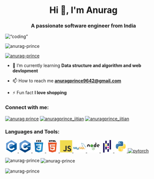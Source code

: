 
<h1 align="center">Hi 👋, I'm Anurag</h1>
<h3 align="center">A passionate software engineer from India</h3>
<img align=“right’ alt=“coding” width=“400” src=“https://user-images.githubusercontent...>

<p align="left"> <img src="https://komarev.com/ghpvc/?username=anurag-prince&label=Profile%20views&color=0e75b6&style=flat" alt="anurag-prince" /> </p>

<p align="left"> <a href="https://github.com/ryo-ma/github-profile-trophy"><img src="https://github-profile-trophy.vercel.app/?username=anurag-prince" alt="anurag-prince" /></a> </p>

- 🌱 I’m currently learning **Data structure and algorithm and web devlopment**

- 📫 How to reach me **anuragprince9642@gmail.com**

- ⚡ Fun fact **I love shopping**

<h3 align="left">Connect with me:</h3>
<p align="left">
<a href="https://linkedin.com/in/anurag prince" target="blank"><img align="center" src="https://raw.githubusercontent.com/rahuldkjain/github-profile-readme-generator/master/src/images/icons/Social/linked-in-alt.svg" alt="anurag prince" height="30" width="40" /></a>
<a href="https://instagram.com/anuragprince_iitian" target="blank"><img align="center" src="https://raw.githubusercontent.com/rahuldkjain/github-profile-readme-generator/master/src/images/icons/Social/instagram.svg" alt="anuragprince_iitian" height="30" width="40" /></a>
<a href="https://www.leetcode.com/anuragprince_iitian" target="blank"><img align="center" src="https://raw.githubusercontent.com/rahuldkjain/github-profile-readme-generator/master/src/images/icons/Social/leet-code.svg" alt="anuragprince_iitian" height="30" width="40" /></a>
</p>

<h3 align="left">Languages and Tools:</h3>
<p align="left"> <a href="https://www.cprogramming.com/" target="_blank" rel="noreferrer"> <img src="https://raw.githubusercontent.com/devicons/devicon/master/icons/c/c-original.svg" alt="c" width="40" height="40"/> </a> <a href="https://www.w3schools.com/cpp/" target="_blank" rel="noreferrer"> <img src="https://raw.githubusercontent.com/devicons/devicon/master/icons/cplusplus/cplusplus-original.svg" alt="cplusplus" width="40" height="40"/> </a> <a href="https://www.w3schools.com/css/" target="_blank" rel="noreferrer"> <img src="https://raw.githubusercontent.com/devicons/devicon/master/icons/css3/css3-original-wordmark.svg" alt="css3" width="40" height="40"/> </a> <a href="https://www.w3.org/html/" target="_blank" rel="noreferrer"> <img src="https://raw.githubusercontent.com/devicons/devicon/master/icons/html5/html5-original-wordmark.svg" alt="html5" width="40" height="40"/> </a> <a href="https://developer.mozilla.org/en-US/docs/Web/JavaScript" target="_blank" rel="noreferrer"> <img src="https://raw.githubusercontent.com/devicons/devicon/master/icons/javascript/javascript-original.svg" alt="javascript" width="40" height="40"/> </a> <a href="https://www.mysql.com/" target="_blank" rel="noreferrer"> <img src="https://raw.githubusercontent.com/devicons/devicon/master/icons/mysql/mysql-original-wordmark.svg" alt="mysql" width="40" height="40"/> </a> <a href="https://nodejs.org" target="_blank" rel="noreferrer"> <img src="https://raw.githubusercontent.com/devicons/devicon/master/icons/nodejs/nodejs-original-wordmark.svg" alt="nodejs" width="40" height="40"/> </a> <a href="https://pandas.pydata.org/" target="_blank" rel="noreferrer"> <img src="https://raw.githubusercontent.com/devicons/devicon/2ae2a900d2f041da66e950e4d48052658d850630/icons/pandas/pandas-original.svg" alt="pandas" width="40" height="40"/> </a> <a href="https://www.python.org" target="_blank" rel="noreferrer"> <img src="https://raw.githubusercontent.com/devicons/devicon/master/icons/python/python-original.svg" alt="python" width="40" height="40"/> </a> <a href="https://pytorch.org/" target="_blank" rel="noreferrer"> <img src="https://www.vectorlogo.zone/logos/pytorch/pytorch-icon.svg" alt="pytorch" width="40" height="40"/> </a> </p>

<p><img align="left" src="https://github-readme-stats.vercel.app/api/top-langs?username=anurag-prince&show_icons=true&locale=en&layout=compact" alt="anurag-prince" /></p>

<p>&nbsp;<img align="center" src="https://github-readme-stats.vercel.app/api?username=anurag-prince&show_icons=true&locale=en" alt="anurag-prince" /></p>

<p><img align="center" src="https://github-readme-streak-stats.herokuapp.com/?user=anurag-prince&" alt="anurag-prince" /></p>

